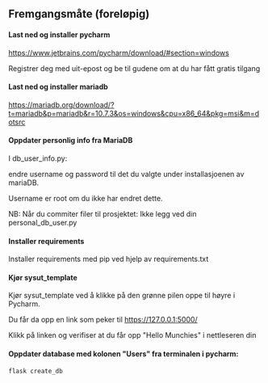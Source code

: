 ## Fremgangsmåte (foreløpig)

#### Last ned og installer pycharm

https://www.jetbrains.com/pycharm/download/#section=windows

Registrer deg med uit-epost og be til gudene om at du har fått gratis tilgang

#### Last ned og installer mariadb

https://mariadb.org/download/?t=mariadb&p=mariadb&r=10.7.3&os=windows&cpu=x86_64&pkg=msi&m=dotsrc

#### Oppdater personlig info fra MariaDB

I db_user_info.py: 

endre username og password til det du valgte under installasjoenen av mariaDB.  

Username er root om du ikke har endret dette.

NB: Når du commiter filer til prosjektet: Ikke legg ved din personal_db_user.py

#### Installer requirements

Installer requirements med pip ved hjelp av requirements.txt

#### Kjør sysut_template

Kjør sysut_template ved å klikke på den grønne pilen oppe til høyre i Pycharm.

Du får da opp en link som peker til https://127.0.0.1:5000/

Klikk på linken og verifiser at du får opp "Hello Munchies" i nettleseren din

#### Oppdater database med kolonen "Users" fra terminalen i pycharm:

```flask create_db```
